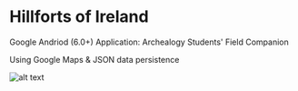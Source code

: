 # Hillforts of Ireland
Google Andriod (6.0+) Application: Archealogy Students' Field Companion

Using Google Maps & JSON data persistence

![alt text](https://upload.wikimedia.org/wikipedia/commons/3/36/Multivallate_Ringfort_at_Rathrar_%28Rathbarna_Enclosure_Complex%29%2C_Co_Roscommon%2C_Ireland.jpg)
